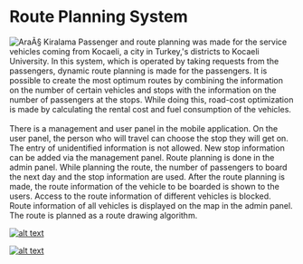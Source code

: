  # Route Planning System
![AraÃ§ Kiralama](https://image.freepik.com/free-vector/businessman-with-smartphone-rents-car-street-via-carsharing-service-carsharing-service-short-periods-rent-best-taxi-alternative-concept-bright-vibrant-violet-isolated-illustration_335657-903.jpg)
Passenger and route planning was made for the service vehicles coming from Kocaeli, a city in Turkey,'s districts to Kocaeli University. In this system, which is operated by taking requests from the passengers, dynamic route planning is made for the passengers. It is possible to create the most optimum routes by combining the information on the number of certain vehicles and stops with the information on the number of passengers at the stops. While doing this, road-cost optimization is made by calculating the rental cost and fuel consumption of the vehicles. 
<br><br>
There is a management and user panel in the mobile application. On the user panel, the person who will travel can choose the stop they will get on. The entry of unidentified information is not allowed. New stop information can be added via the management panel. Route planning is done in the admin panel. While planning the route, the number of passengers to board the next day and the stop information are used. After the route planning is made, the route information of the vehicle to be boarded is shown to the users. Access to the route information of different vehicles is blocked. Route information of all vehicles is displayed on the map in the admin panel. The route is planned as a route drawing algorithm.

<a href="https://github.com/KenanSonuksun" target="_blank">

![alt text](https://img.shields.io/badge/GitHub-100000?style=for-the-badge&logo=github&logoColor=white)

</a>
<a href="https://www.linkedin.com/in/kenan-s%C3%B6n%C3%BCks%C3%BCn-598b121b0/" target="_blank">

![alt text](https://img.shields.io/badge/LinkedIn-0077B5?style=for-the-badge&logo=linkedin&logoColor=white)

</a>

